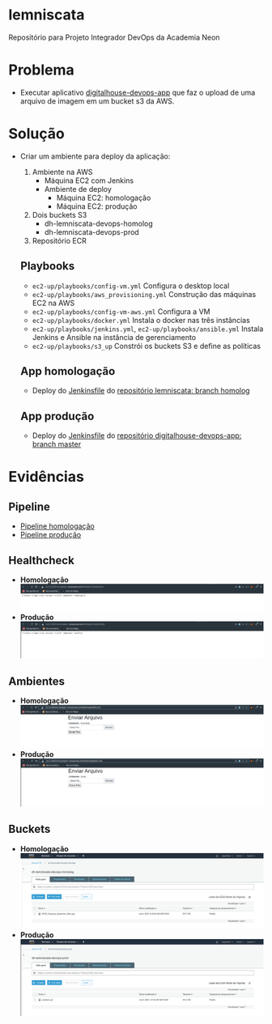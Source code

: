 # lemniscata
Repositório para Projeto Integrador DevOps da Academia Neon

# Problema
* Executar aplicativo [digitalhouse-devops-app](https://github.com/nkgushiken/digitalhouse-devops-app) que faz o upload de uma arquivo de imagem em um bucket s3 da AWS.

# Solução
* Criar um ambiente para deploy da aplicação:
    1) Ambiente na AWS
        * Máquina EC2 com Jenkins
        * Ambiente de deploy
            * Máquina EC2: homologação
            * Máquina EC2: produção
    2) Dois buckets S3
        * dh-lemniscata-devops-homolog
        * dh-lemniscata-devops-prod
    3) Repositório ECR

    ## Playbooks
    * `ec2-up/playbooks/config-vm.yml`
        Configura o desktop local
    * `ec2-up/playbooks/aws_provisioning.yml`
        Construção das máquinas EC2 na AWS
    * `ec2-up/playbooks/config-vm-aws.yml`
        Configura a VM
    * `ec2-up/playbooks/docker.yml`
        Instala o docker nas três instâncias
    * `ec2-up/playbooks/jenkins.yml`, `ec2-up/playbooks/ansible.yml`
        Instala Jenkins e Ansible na instância de gerenciamento
    * `ec2-up/playbooks/s3_up`
        Constrói os buckets S3 e define as políticas
    
    ## App homologação
    * Deploy do [Jenkinsfile](https://github.com/nkgushiken/lemniscata/blob/homolog/Jenkinsfile) do [repositório lemniscata: branch homolog](https://github.com/nkgushiken/lemniscata/tree/homolog)
    ## App produção
    * Deploy do [Jenkinsfile](https://github.com/nkgushiken/digitalhouse-devops-app/blob/master/Jenkinsfile) do [repositório digitalhouse-devops-app: branch master](https://github.com/nkgushiken/digitalhouse-devops-app)

# Evidências
## Pipeline
* [Pipeline homologação](https://github.com/nkgushiken/lemniscata/blob/master/output/consoleText_pipeline_homolog.txt)
* [Pipeline produção](https://github.com/nkgushiken/lemniscata/blob/master/output/consoleText_pipeline_prod.txt)
## Healthcheck
* **Homologação**
![Healthcheck homologação](https://github.com/nkgushiken/lemniscata/blob/master/output/healthcheck_homolog_print.png)
* **Produção**
![Healthcheck produção](https://github.com/nkgushiken/lemniscata/blob/master/output/healthcheck_prod_print.png)
## Ambientes
* **Homologação**
![Ambiente homologação](https://github.com/nkgushiken/lemniscata/blob/master/output/env_homolog_print.png)
* **Produção**
![Ambiente produção](https://github.com/nkgushiken/lemniscata/blob/master/output/env_prod_print.png)
## Buckets
* **Homologação**
![Bucket homologação](https://github.com/nkgushiken/lemniscata/blob/master/output/bucket_homolog_print.png)
* **Produção**
![Bucket produção](https://github.com/nkgushiken/lemniscata/blob/master/output/bucket_prod_print.png)

